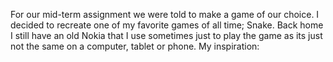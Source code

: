 
For our mid-term assignment we were told to make a game of our choice. I decided to recreate one of my favorite games of all time; Snake. Back home I still have an old Nokia that I use sometimes just to play the game as its just not the same on a computer, tablet or phone. My inspiration:


